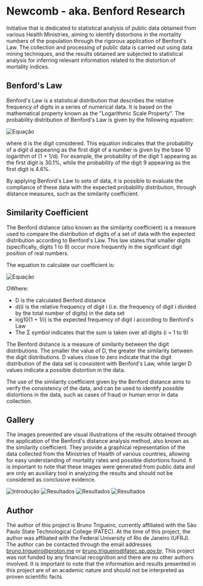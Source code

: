 
# Newcomb - aka. Benford Research
Initiative that is dedicated to statistical analysis of public data obtained from various Health Ministries, aiming to identify distortions in the mortality numbers of the population through the rigorous application of Benford's Law. The collection and processing of public data is carried out using data mining techniques, and the results obtained are subjected to statistical analysis for inferring relevant information related to the distortion of mortality indices.

## Benford's Law
Benford's Law is a statistical distribution that describes the relative frequency of digits in a series of numerical data. It is based on the mathematical property known as the "Logarithmic Scale Property". The probability distribution of Benford's Law is given by the following equation:

![Equação](https://i.imgur.com/9ZCz6rg.png)

where d is the digit considered. This equation indicates that the probability of a digit d appearing as the first digit of a number is given by the base 10 logarithm of (1 + 1/d). For example, the probability of the digit 1 appearing as the first digit is 30.1%, while the probability of the digit 9 appearing as the first digit is 4.6%.

By applying Benford's Law to sets of data, it is possible to evaluate the compliance of these data with the expected probability distribution, through distance measures, such as the similarity coefficient.

## Similarity Coefficient

The Benford distance (also known as the similarity coefficient) is a measure used to compare the distribution of digits of a set of data with the expected distribution according to Benford's Law. This law states that smaller digits (specifically, digits 1 to 9) occur more frequently in the significant digit position of real numbers.

The equation to calculate our coefficient is:

![Equação](https://i.imgur.com/6PCWoLk.png)

OWhere:

- D is the calculated Benford distance
- d(i) is the relative frequency of digit i (i.e. the frequency of digit i divided by the total number of digits) in the data set
- log10(1 + 1/i) is the expected frequency of digit i according to Benford's Law
- The Σ symbol indicates that the sum is taken over all digits (i = 1 to 9)

The Benford distance is a measure of similarity between the digit distributions. The smaller the value of D, the greater the similarity between the digit distributions. D values close to zero indicate that the digit distribution of the data set is consistent with Benford's Law, while larger D values indicate a possible distortion in the data.

The use of the similarity coefficient given by the Benford distance aims to verify the consistency of the data, and can be used to identify possible distortions in the data, such as cases of fraud or human error in data collection.

## Gallery

The images presented are visual illustrations of the results obtained through the application of the Benford's distance analysis method, also known as the similarity coefficient. They provide a graphical representation of the data collected from the Ministries of Health of various countries, allowing for easy understanding of mortality rates and possible distortions found. It is important to note that these images were generated from public data and are only an auxiliary tool in analyzing the results and should not be considered as conclusive evidence.

![Introdução](https://camo.githubusercontent.com/2540f3f58be1991be5ee019167d74458e36bc66105060d830af35a7acd324848/68747470733a2f2f696d6167652e70726e747363722e636f6d2f696d6167652f5f4f6c305176357252425743753958664235534645772e706e67)
![Resultados](https://camo.githubusercontent.com/94c807f7c86a28d19c2523017554fe44e8a2b15deaa531da317ca1ddef233f52/68747470733a2f2f696d6167652e70726e747363722e636f6d2f696d6167652f7138744f4650486753334f41666b673768737a616a672e706e67)
![Resultados](https://camo.githubusercontent.com/8e0ac417e1155884f9ff654703fe4266e292f8ed13302dcfa08cab3f03bc730b/68747470733a2f2f696d6167652e70726e747363722e636f6d2f696d6167652f61336f6771504564546d5f4c343179434d525a3448772e706e67)
![Resultados](https://camo.githubusercontent.com/502060d51bf8ad4d83126e0aba52845c91d2d4ec73c1fb5f3250b6bec7560249/68747470733a2f2f696d6167652e70726e747363722e636f6d2f696d6167652f504e5475374d457a52466d5f5a73736f786e707963412e706e67)

## Author
The author of this project is Bruno Trigueiro, currently affiliated with the São Paulo State Technological College (FATEC). At the time of this project, the author was affiliated with the Federal University of Rio de Janeiro (UFRJ). The author can be contacted through the email addresses bruno.trigueiro@proton.me or bruno.trigueiro@fatec.sp.gov.br. This project was not funded by any financial recognition and there are no other authors involved. It is important to note that the information and results presented in this project are of an academic nature and should not be interpreted as proven scientific facts.
